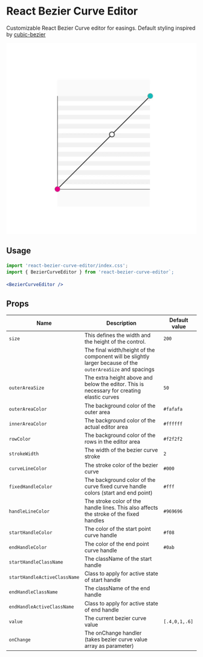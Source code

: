 # React Bezier Curve Editor
Customizable React Bezier Curve editor for easings. Default styling inspired by [cubic-bezier](https://cubic-bezier.com)

![demo](./static/demo.webp)  

## Usage
```jsx
import 'react-bezier-curve-editor/index.css';
import { BezierCurveEditor } from 'react-bezier-curve-editor`;

<BezierCurveEditor />
```

## Props
|             Name             |                                                 Description                                                 | Default value |
| ---------------------------- | ----------------------------------------------------------------------------------------------------------- | ------------- |
| `size`                       | This defines the width and the height of the control.                                                       | `200`         |
|                              | The final width/height of the component will be slightly larger because of the `outerAreaSize` and spacings |               |
| `outerAreaSize`              | The extra height above and below the editor. This is necessary for creating elastic curves                  | `50`          |
| `outerAreaColor`             | The background color of the outer area                                                                      | `#fafafa`     |
| `innerAreaColor`             | The background color of the actual editor area                                                              | `#ffffff`     |
| `rowColor`                   | The background color of the rows in the editor area                                                         | `#f2f2f2`     |
| `strokeWidth`                | The width of the bezier curve stroke                                                                        | `2`           |
| `curveLineColor`             | The stroke color of the bezier curve                                                                        | `#000`        |
| `fixedHandleColor`           | The background color of the curve fixed curve handle colors (start and end point)                           | `#fff`        |
| `handleLineColor`            | The stroke color of the handle lines. This also affects the stroke of the fixed handles                     | `#969696`     |
| `startHandleColor`           | The color of the start point curve handle                                                                   | `#f08`        |
| `endHandleColor`             | The color of the end point curve handle                                                                     | `#0ab`        |
| `startHandleClassName`       | The className of the start handle                                                                           |               |
| `startHandleActiveClassName` | Class to apply for active state of start handle                                                             |               |
| `endHandleClassName`         | The className of the end handle                                                                             |               |
| `endHandleActiveClassName`   | Class to apply for active state of end handle                                                               |               |
| `value`                      | The current bezier curve value                                                                              | `[.4,0,1,.6]` |
| `onChange`                   | The onChange handler (takes bezier curve value array as parameter)                                          |               |